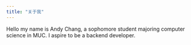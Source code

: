 ```yaml
---
title: "关于我"
---
```

Hello my name is Andy Chang, a sophomore student majoring computer science in MUC. I aspire to be a backend developer.

